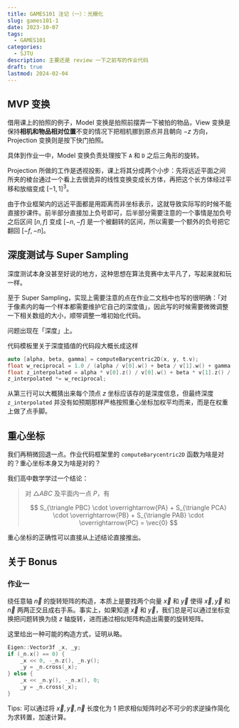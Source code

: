 ```yaml
---
title: GAMES101 注记（一）：光栅化
slug: games101-1
date: 2023-10-07
tags:
  - GAMES101
categories:
  - SJTU
description: 主要还是 review 一下之前写的作业代码
draft: true
lastmod: 2024-02-04
---
```


## MVP 变换

借用课上的拍照的例子，Model 变换是拍照前摆弄一下被拍的物品，View 变换是保持**相机和物品相对位置**不变的情况下把相机挪到原点并且朝向 $-z$ 方向，Projection 变换则是按下快门拍照。

具体到作业一中，Model 变换负责处理按下 `A` 和 `D` 之后三角形的旋转。

Projection 所做的工作是透视投影，课上将其分成两个小步：先将远近平面之间所夹的棱台通过一个看上去很诡异的线性变换变成长方体，再把这个长方体经过平移和放缩变成 $[-1, 1]^3$。

由于作业框架内的远近平面都是用距离而非坐标表示，这就导致实际写的时候不能直接抄课件。前半部分直接加上负号即可，后半部分需要注意的一个事情是加负号之后区间 $[n, f]$ 变成 $[-n, -f]$ 是一个被翻转的区间，所以需要一个额外的负号把它翻回 $[-f, -n]$。

## 深度测试与 Super Sampling

深度测试本身没甚至好说的地方，这种思想在算法竞赛中太平凡了，写起来就和玩一样。

至于 Super Sampling，实现上需要注意的点在作业二文档中也写的很明确：「对于像素内的每一个样本都需要维护它自己的深度值」，因此写的时候需要微微调整一下相关数组的大小，顺带调整一堆初始化代码。

问题出现在「深度」上。

代码模板里关于深度插值的代码段大概长成这样

```c++ {linenos=table}
auto [alpha, beta, gamma] = computeBarycentric2D(x, y, t.v);
float w_reciprocal = 1.0 / (alpha / v[0].w() + beta / v[1].w() + gamma / v[2].w());
float z_interpolated = alpha * v[0].z() / v[0].w() + beta * v[1].z() / v[1].w() + gamma * v[2].z() / v[2].w();
z_interpolated *= w_reciprocal;

```

从第三行可以大概猜出来每个顶点 $z$ 坐标应该存的是深度信息，但最终深度 `z_interpolated` 并没有如预期那样严格按照重心坐标加权平均而来，而是在权重上做了点手脚。

## 重心坐标

我们再稍微回退一点。作业代码框架里的 `computeBarycentric2D` 函数为啥是对的？重心坐标本身又为啥是对的？

我们高中数学学过一个结论：

> 对 $\triangle ABC$ 及平面内一点 $P$，有
>
> $$ S_{\triangle PBC} \cdot \overrightarrow{PA} + S_{\triangle PCA} \cdot \overrightarrow{PB} + S_{\triangle PAB} \cdot \overrightarrow{PC} = \vec{0} $$

重心坐标的正确性可以直接从上述结论直接推出。

## 关于 Bonus

### 作业一

绕任意轴 $\vec{n}$ 的旋转矩阵的构造，本质上是要找两个向量 $\vec{x}$ 和 $\vec{y}$ 使得 $\vec{x}, \vec{y}$ 和 $\vec{n}$ 两两正交且成右手系。事实上，如果知道 $\vec{x}$ 和 $\vec{y}$，我们总是可以通过坐标变换把问题转换为绕 $z$ 轴旋转，进而通过相似矩阵构造出需要的旋转矩阵。

这里给出一种可能的构造方式，证明从略。

```c++ {linenos=table}
Eigen::Vector3f _x, _y;
if (_n.x() == 0) {
    _x << 0, -_n.z(), _n.y();
    _y = _n.cross(_x);
} else {
    _x << _n.y(), -_n.x(), 0;
    _y = _n.cross(_x);
}

```

Tips: 可以通过将 $\vec{x}, \vec{y}, \vec{n}$ 长度化为 $1$ 把求相似矩阵时必不可少的求逆操作简化为求转置，加速计算。
